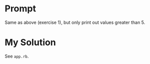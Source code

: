 # Prompt

Same as above (exercise 1), but only print out values greater than 5.

# My Solution

See `app.rb`.
